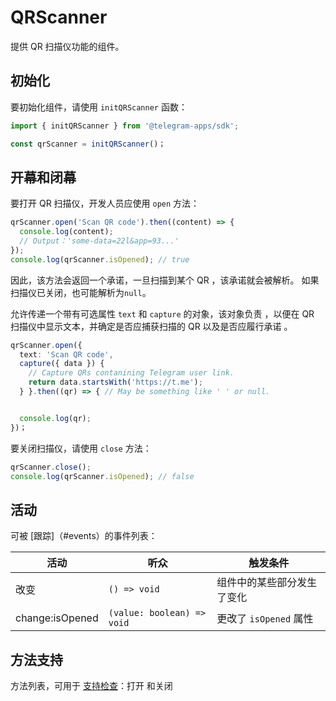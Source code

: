 # QRScanner

提供 QR 扫描仪功能的组件。

## 初始化

要初始化组件，请使用 `initQRScanner` 函数：

```typescript
import { initQRScanner } from '@telegram-apps/sdk';

const qrScanner = initQRScanner()；  
```

## 开幕和闭幕

要打开 QR 扫描仪，开发人员应使用 `open` 方法：

```typescript
qrScanner.open('Scan QR code').then((content) => {
  console.log(content);
  // Output：'some-data=22l&app=93...'
});
console.log(qrScanner.isOpened); // true
```

因此，该方法会返回一个承诺，一旦扫描到某个 QR
，该承诺就会被解析。 如果扫描仪已关闭，也可能解析为`null`。

允许传递一个带有可选属性 `text` 和 `capture` 的对象，该对象负责
，以便在 QR 扫描仪中显示文本，并确定是否应捕获扫描的 QR 以及是否应履行承诺
。

```ts
qrScanner.open({ 
  text: 'Scan QR code',
  capture({ data }) {
    // Capture QRs contanining Telegram user link.
    return data.startsWith('https://t.me');
  } }.then((qr) => { // May be something like ' ' or null.


  console.log(qr);
})；
```

要关闭扫描仪，请使用 `close` 方法：

```typescript
qrScanner.close();
console.log(qrScanner.isOpened); // false
```

## 活动

可被 [跟踪]（#events）的事件列表：

| 活动                              | 听众                         | 触发条件              |
| ------------------------------- | -------------------------- | ----------------- |
| 改变                              | `() => void`               | 组件中的某些部分发生了变化     |
| change:isOpened | `(value: boolean) => void` | 更改了 `isOpened` 属性 |

## 方法支持

方法列表，可用于 [支持检查](#methods-support)：打开
和关闭

